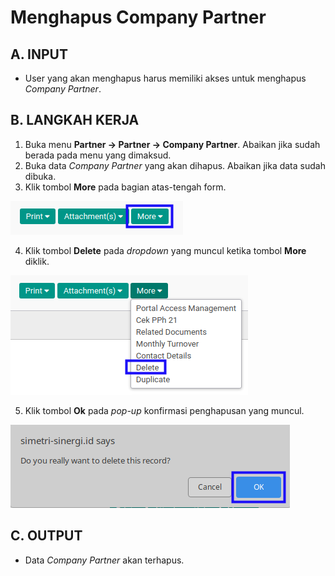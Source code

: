 # Menghapus Company Partner

## A. INPUT

* User yang akan menghapus harus memiliki akses untuk menghapus *Company Partner*.

## B. LANGKAH KERJA

1. Buka menu **Partner -> Partner -> Company Partner**. Abaikan jika sudah berada pada menu yang dimaksud.
2. Buka data *Company Partner* yang akan dihapus. Abaikan jika data sudah dibuka.
3. Klik tombol **More** pada bagian atas-tengah form.

![](../img/company-partner/tombol-more-2.png)

4. Klik tombol **Delete** pada *dropdown* yang muncul ketika tombol **More** diklik.

![](../img/company-partner/tombol-more-delete.png)

5. Klik tombol **Ok** pada *pop-up* konfirmasi penghapusan yang muncul.

![](../img/company-partner/pop-up-konfirmasi-delete.png)

## C. OUTPUT

* Data *Company Partner* akan terhapus.
